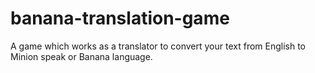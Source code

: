 # banana-translation-game

A game which works as a translator to convert your text from English to Minion speak or Banana language.